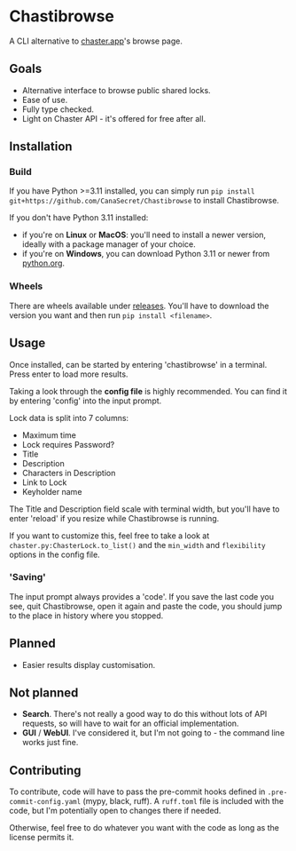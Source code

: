 # Chastibrowse

A CLI alternative to [chaster.app](https://chaster.app)'s browse page.

## Goals

- Alternative interface to browse public shared locks.
- Ease of use.
- Fully type checked.
- Light on Chaster API - it's offered for free after all.

## Installation

### Build

If you have Python >=3.11 installed, you can simply run `pip install git+https://github.com/CanaSecret/Chastibrowse` to install Chastibrowse.

If you don't have Python 3.11 installed:

- if you're on **Linux** or **MacOS**: you'll need to install a newer version, ideally with a package manager of your choice.
- if you're on **Windows**, you can download Python 3.11 or newer from [python.org](https://www.python.org/downloads/).

### Wheels

There are wheels available under [releases](https://github.com/CanaSecret/Chastibrowse/releases). You'll have to download the version you want and then run `pip install <filename>`.

## Usage

Once installed, can be started by entering 'chastibrowse' in a terminal. Press enter to load more results.

Taking a look through the **config file** is highly recommended. You can find it by entering 'config' into the input prompt.

Lock data is split into 7 columns:

- Maximum time
- Lock requires Password?
- Title
- Description
- Characters in Description
- Link to Lock
- Keyholder name

The Title and Description field scale with terminal width, but you'll have to enter 'reload' if you resize while Chastibrowse is running.

If you want to customize this, feel free to take a look at `chaster.py:ChasterLock.to_list()` and the `min_width` and `flexibility` options in the config file.

### 'Saving'

The input prompt always provides a 'code'. If you save the last code you see, quit Chastibrowse, open it again and paste the code, you should jump to the place in history where you stopped.

## Planned

- Easier results display customisation.

## Not planned

- **Search**. There's not really a good way to do this without lots of API requests, so will have to wait for an official implementation.
- **GUI** / **WebUI**. I've considered it, but I'm not going to - the command line works just fine.

## Contributing

To contribute, code will have to pass the pre-commit hooks defined in `.pre-commit-config.yaml` (mypy, black, ruff). A `ruff.toml` file is included with the code, but I'm potentially open to changes there if needed.

Otherwise, feel free to do whatever you want with the code as long as the license permits it.
